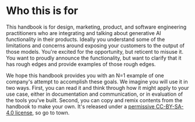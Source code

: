 # Who this is for

This handbook is for design, marketing, product, and software engineering practitioners who are integrating and talking about generative AI functionality in their products. Ideally you understand some of the limitations and concerns around exposing your customers to the output of those models. You're excited for the opportunity, but reticent to misuse it. You want to proudly announce the functionality, but want to clarify that it has rough edges and provide examples of those rough edges.

We hope this handbook provides you with an N=1 example of one company's attempt to accomplish these goals. We imagine you will use it in two ways. First, you can read it and think through how it might apply to your use case, either in documentation and communication, or in evaluation of the tools you've built. Second, you can copy and remix contents from the handbook to make your own. It's released under a [permissive CC-BY-SA-4.0 license](https://github.com/b12io/how-we-ai/blob/main/LICENSE.md), so go to town.